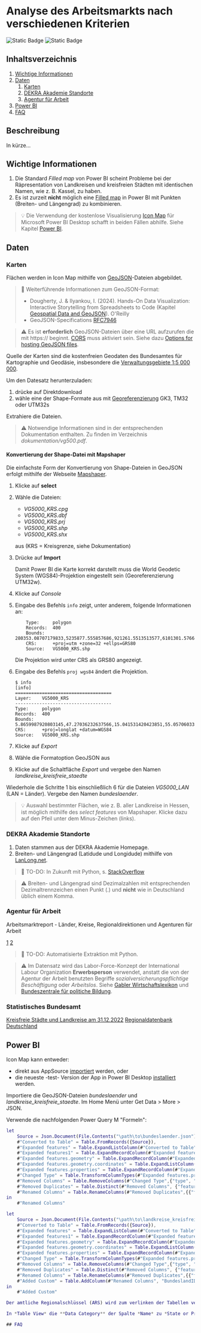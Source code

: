 # Analyse des Arbeitsmarkts nach verschiedenen Kriterien

![Static Badge](https://img.shields.io/badge/Power_BI_|_Python-green)
![Static Badge](https://img.shields.io/badge/release-0.1.0-important)

## Inhaltsverzeichnis

1. [Wichtige Informationen](#wichtige-informationen)
2. [Daten](#daten)
    1. [Karten](#karten)
    2. [DEKRA Akademie Standorte](#dekra-akademie-standorte)
    3. [Agentur für Arbeit](#agentur-für-arbeit)
3. [Power BI](#power-bi)
4. [FAQ](#faq)

## Beschreibung

In kürze...

## Wichtige Informationen

1. Die Standard *Filled map* von Power BI scheint Probleme bei der Räpresentation von Landkreisen
und kreisfreien Städten mit identischen Namen, wie z. B. Kassel, zu haben.
2. Es ist zurzeit **nicht** möglich eine
[Filled map](https://learn.microsoft.com/de-de/power-bi/visuals/power-bi-visualization-filled-maps-choropleths?tabs=powerbi-desktop)
in Power BI mit Punkten (Breiten- und Längengrad) zu kombinieren.

> 💡 Die Verwendung der kostenlose Visualisierung [Icon Map](https://icon-map.com/) für Microsoft
Power BI Desktop schafft in beiden Fällen abhilfe. Siehe Kapitel [Power BI](#power-bi).

## Daten

### Karten

Flächen werden in Icon Map mithilfe von [GeoJSON](https://en.wikipedia.org/wiki/GeoJSON)-Dateien
abgebildet.

> 📖 Weiterführende Informationen zum GeoJSON-Format:
>
> - Dougherty, J. & Ilyankou, I. (2024). Hands-On Data Visualization: Interactive Storytelling from
Spreadsheets to Code (Kapitel [Geospatial Data and GeoJSON](https://handsondataviz.org/geojson.html)). O'Reilly
> - GeoJSON-Specifications [RFC7946](https://datatracker.ietf.org/doc/html/rfc7946)

> ⚠️ Es ist **erforderlich** GeoJSON-Dateien über eine URL aufzurufen die mit https:// beginnt.
> [CORS](https://developer.mozilla.org/en-US/docs/Glossary/CORS) muss aktiviert sein.
> Siehe dazu [Options for hosting GeoJSON files](https://icon-map.com/blogs/blogs.html#hostinggeojson).

Quelle der Karten sind die kostenfreien Geodaten des Bundesamtes für Kartographie und Geodäsie,
insbesondere die [Verwaltungsgebiete 1:5 000 000](https://gdz.bkg.bund.de/index.php/default/open-data/verwaltungsgebiete-1-5-000-000-stand-01-01-vg5000-01-01.html).

Um den Datesatz herunterzuladen:

1. drücke auf Direktdownload
2. wähle eine der Shape-Formate aus mit [Georeferenzierung](https://gdz.bkg.bund.de/index.php/default/georeferenzierungen/) GK3, TM32 oder UTM32s

Extrahiere die Dateien.

> ⚠️ Notwendige Informationen sind in der entsprechenden Dokumentation enthalten. Zu finden im Verzeichnis *dokumentation/vg500.pdf*.

#### Konvertierung der Shape-Datei mit Mapshaper

Die einfachste Form der Konvertierung von Shape-Dateien in GeoJSON erfolgt mithilfe der Webseite [Mapshaper](https://mapshaper.org/).

1. Klicke auf **select**
2. Wähle die Dateien:
   - *VG5000_KRS.cpg*
   - *VG5000_KRS.dbf*
   - *VG5000_KRS.prj*
   - *VG5000_KRS.shp*
   - *VG5000_KRS.shx*

   aus (KRS = Kreisgrenze, siehe Dokumentation)
3. Drücke auf **Import**  

   Damit Power BI die Karte korrekt darstellt muss die World Geodetic System (WGS84)-Projektion eingestellt sein (Georeferenzierung UTM32w).

1. Klicke auf *Console*
2. Eingabe des Befehls `info` zeigt, unter anderem, folgende Informationen an:

    ```
        Type:     polygon
        Records:  400
        Bounds:   280353.08707179833,5235877.555857686,921261.5513513577,6101301.5766873015
        CRS:      +proj=utm +zone=32 +ellps=GRS80
        Source:   VG5000_KRS.shp
    ```

    Die Projektion wird unter CRS als GRS80 angezeigt.

3. Eingabe des Befehls `proj wgs84` ändert die Projektion.

    ```
    $ info
    [info] 
    ====================================
    Layer:    VG5000_KRS
    ------------------------------------
    Type:     polygon
    Records:  400
    Bounds:   5.8659987920803145,47.27036232637566,15.041531420423851,55.05706033463062
    CRS:      +proj=longlat +datum=WGS84
    Source:   VG5000_KRS.shp
    ```

4. Klicke auf *Export*
5. Wähle die Formatoption GeoJSON aus
6. Klicke auf die Schaltfläche *Export* und vergebe den Namen *landkreise_kreisfreie_staedte*

Wiederhole die Schritte 1 bis einschließlich 6 für die Dateien *VG5000_LAN* (LAN = Länder). Vergebe den Namen *bundeslaender*.

> 💡 Auswahl bestimmter Flächen, wie z. B. aller Landkreise in Hessen, ist möglich mithilfe des *select
features* von Mapshaper. Klicke dazu auf den Pfeil unter dem Minus-Zeichen (links).

### DEKRA Akademie Standorte

1. Daten stammen aus der DEKRA Akademie Homepage.
2. Breiten- und Längengrad (Latidude und Longidude) mithilfe von [LanLong.net](https://www.latlong.net/).

> 📝 TO-DO: In Zukunft mit Python, s. [StackOverflow](https://stackoverflow.com/questions/25888396/how-to-get-latitude-longitude-with-python#25890585)

> ⚠️ Breiten- und Längengrad sind Dezimalzahlen mit entsprechenden Dezimaltrennzeichen einen Punkt (.) und **nicht** wie in Deutschland üblich einem Komma.

### Agentur für Arbeit

Arbeitsmarktreport - Länder, Kreise, Regionaldirektionen und Agenturen für Arbeit

[1](https://statistik.arbeitsagentur.de/DE/Navigation/Statistiken/Statistiken-nach-Regionen/Statistiken-nach-Regionen-Nav.html)
[2](https://statistik.arbeitsagentur.de/SiteGlobals/Forms/Suche/Einzelheftsuche_Formular.html?nn=15024&topic_f=amr-amr&dateOfRevision=202201-202401)

> 📝 TO-DO: Automatisierte Extraktion mit Python.

> ⚠️ Im Datensatz wird das Labor-Force-Konzept der International Labour Organization **Erwerbsperson** verwendet, anstatt die von der Agentur der Arbeit benutzten Begriffe *sozialversicherungspflichtige Beschäftigung* oder *Arbeitslos*. Siehe [Gabler Wirtschaftslexikon](https://wirtschaftslexikon.gabler.de/definition/erwerbspersonen-33596) und [Bundeszentrale für politiche Bildung](https://www.bpb.de/kurz-knapp/lexika/lexikon-der-wirtschaft/19248/erwerbspersonen/).

### Statistisches Bundesamt

[Kreisfreie Städte und Landkreise am 31.12.2022](https://www.destatis.de/DE/Themen/Laender-Regionen/Regionales/Gemeindeverzeichnis/Administrativ/04-kreise.html)
[Regionaldatenbank Deutschland](https://www.regionalstatistik.de/genesis/online?operation=previous&levelindex=0&step=0&titel=&levelid=1708952700718&acceptscookies=false)

## Power BI

Icon Map kann entweder:

- direkt aus AppSource [importiert](https://learn.microsoft.com/de-de/power-bi/developer/visuals/import-visual#import-a-power-bi-visual-directly-from-appsource) werden, oder
- die neueste -test- Version der App in Power BI Desktop [installiert](https://learn.microsoft.com/de-de/power-bi/developer/visuals/import-visual#import-a-visual-file-from-your-local-computer-into-power-bi) werden.

Importiere die GeoJSON-Dateien *bundeslaender* und *landkreise_kreisfreie_staedte*. Im Home Menü unter
Get Data > More > JSON.

Verwende die nachfolgenden Power Query M "Formeln":

```m
let
    Source = Json.Document(File.Contents("\path\to\bundeslaender.json")),
    #"Converted to Table" = Table.FromRecords({Source}),
    #"Expanded features" = Table.ExpandListColumn(#"Converted to Table", "features"),
    #"Expanded features1" = Table.ExpandRecordColumn(#"Expanded features", "features", {"type", "geometry", "properties"}, {"features.type", "features.geometry", "features.properties"}),
    #"Expanded features.geometry" = Table.ExpandRecordColumn(#"Expanded features1", "features.geometry", {"type", "coordinates"}, {"features.geometry.type", "features.geometry.coordinates"}),
    #"Expanded features.geometry.coordinates" = Table.ExpandListColumn(#"Expanded features.geometry", "features.geometry.coordinates"),
    #"Expanded features.properties" = Table.ExpandRecordColumn(#"Expanded features.geometry.coordinates", "features.properties", {"OBJID", "BEGINN", "ADE", "GF", "BSG", "ARS", "AGS", "SDV_ARS", "GEN", "BEZ", "IBZ", "BEM", "NBD", "SN_L", "SN_R", "SN_K", "SN_V1", "SN_V2", "SN_G", "FK_S3", "NUTS", "ARS_0", "AGS_0", "WSK"}, {"features.properties.OBJID", "features.properties.BEGINN", "features.properties.ADE", "features.properties.GF", "features.properties.BSG", "features.properties.ARS", "features.properties.AGS", "features.properties.SDV_ARS", "features.properties.GEN", "features.properties.BEZ", "features.properties.IBZ", "features.properties.BEM", "features.properties.NBD", "features.properties.SN_L", "features.properties.SN_R", "features.properties.SN_K", "features.properties.SN_V1", "features.properties.SN_V2", "features.properties.SN_G", "features.properties.FK_S3", "features.properties.NUTS", "features.properties.ARS_0", "features.properties.AGS_0", "features.properties.WSK"}),
    #"Changed Type" = Table.TransformColumnTypes(#"Expanded features.properties",{{"type", type text}, {"features.type", type text}, {"features.geometry.type", type text}, {"features.geometry.coordinates", type any}, {"features.properties.OBJID", type text}, {"features.properties.BEGINN", type datetime}, {"features.properties.ADE", Int64.Type}, {"features.properties.GF", Int64.Type}, {"features.properties.BSG", Int64.Type}, {"features.properties.ARS", type text}, {"features.properties.AGS", Int64.Type}, {"features.properties.SDV_ARS", Int64.Type}, {"features.properties.GEN", type text}, {"features.properties.BEZ", type text}, {"features.properties.IBZ", Int64.Type}, {"features.properties.BEM", type text}, {"features.properties.NBD", type text}, {"features.properties.SN_L", Int64.Type}, {"features.properties.SN_R", Int64.Type}, {"features.properties.SN_K", Int64.Type}, {"features.properties.SN_V1", Int64.Type}, {"features.properties.SN_V2", Int64.Type}, {"features.properties.SN_G", Int64.Type}, {"features.properties.FK_S3", Int64.Type}, {"features.properties.NUTS", type text}, {"features.properties.ARS_0", Int64.Type}, {"features.properties.AGS_0", Int64.Type}, {"features.properties.WSK", type datetime}}),
    #"Removed Columns" = Table.RemoveColumns(#"Changed Type",{"type", "features.type", "features.geometry.type", "features.geometry.coordinates", "features.properties.OBJID", "features.properties.BEGINN", "features.properties.ADE", "features.properties.GF", "features.properties.BSG", "features.properties.AGS", "features.properties.SDV_ARS", "features.properties.IBZ", "features.properties.BEM", "features.properties.NBD", "features.properties.SN_L", "features.properties.SN_R", "features.properties.SN_K", "features.properties.SN_V1", "features.properties.SN_V2", "features.properties.SN_G", "features.properties.FK_S3", "features.properties.NUTS", "features.properties.ARS_0", "features.properties.AGS_0", "features.properties.WSK"}),
    #"Removed Duplicates" = Table.Distinct(#"Removed Columns", {"features.properties.ARS"}),
    #"Renamed Columns" = Table.RenameColumns(#"Removed Duplicates",{{"features.properties.ARS", "BundeslandID"}, {"features.properties.GEN", "Name"}, {"features.properties.BEZ", "Bezeichnung"}})
in
    #"Renamed Columns"
```

```m
let
    Source = Json.Document(File.Contents("\path\to\landkreise_kreisfreie_staedte.json")),
    #"Converted to Table" = Table.FromRecords({Source}),
    #"Expanded features" = Table.ExpandListColumn(#"Converted to Table", "features"),
    #"Expanded features1" = Table.ExpandRecordColumn(#"Expanded features", "features", {"type", "geometry", "properties"}, {"features.type", "features.geometry", "features.properties"}),
    #"Expanded features.geometry" = Table.ExpandRecordColumn(#"Expanded features1", "features.geometry", {"type", "coordinates"}, {"features.geometry.type", "features.geometry.coordinates"}),
    #"Expanded features.geometry.coordinates" = Table.ExpandListColumn(#"Expanded features.geometry", "features.geometry.coordinates"),
    #"Expanded features.properties" = Table.ExpandRecordColumn(#"Expanded features.geometry.coordinates", "features.properties", {"OBJID", "BEGINN", "ADE", "GF", "BSG", "ARS", "AGS", "SDV_ARS", "GEN", "BEZ", "IBZ", "BEM", "NBD", "SN_L", "SN_R", "SN_K", "SN_V1", "SN_V2", "SN_G", "FK_S3", "NUTS", "ARS_0", "AGS_0", "WSK"}, {"features.properties.OBJID", "features.properties.BEGINN", "features.properties.ADE", "features.properties.GF", "features.properties.BSG", "features.properties.ARS", "features.properties.AGS", "features.properties.SDV_ARS", "features.properties.GEN", "features.properties.BEZ", "features.properties.IBZ", "features.properties.BEM", "features.properties.NBD", "features.properties.SN_L", "features.properties.SN_R", "features.properties.SN_K", "features.properties.SN_V1", "features.properties.SN_V2", "features.properties.SN_G", "features.properties.FK_S3", "features.properties.NUTS", "features.properties.ARS_0", "features.properties.AGS_0", "features.properties.WSK"}),
    #"Changed Type" = Table.TransformColumnTypes(#"Expanded features.properties",{{"type", type text}, {"features.type", type text}, {"features.geometry.type", type text}, {"features.geometry.coordinates", type any}, {"features.properties.OBJID", type text}, {"features.properties.BEGINN", type datetime}, {"features.properties.ADE", Int64.Type}, {"features.properties.GF", Int64.Type}, {"features.properties.BSG", Int64.Type}, {"features.properties.ARS", type text}, {"features.properties.AGS", Int64.Type}, {"features.properties.SDV_ARS", Int64.Type}, {"features.properties.GEN", type text}, {"features.properties.BEZ", type text}, {"features.properties.IBZ", Int64.Type}, {"features.properties.BEM", type text}, {"features.properties.NBD", type text}, {"features.properties.SN_L", Int64.Type}, {"features.properties.SN_R", Int64.Type}, {"features.properties.SN_K", Int64.Type}, {"features.properties.SN_V1", Int64.Type}, {"features.properties.SN_V2", Int64.Type}, {"features.properties.SN_G", Int64.Type}, {"features.properties.FK_S3", type text}, {"features.properties.NUTS", type text}, {"features.properties.ARS_0", Int64.Type}, {"features.properties.AGS_0", Int64.Type}, {"features.properties.WSK", type datetime}}),
    #"Removed Columns" = Table.RemoveColumns(#"Changed Type",{"type", "features.type", "features.geometry.type", "features.geometry.coordinates", "features.properties.OBJID", "features.properties.BEGINN", "features.properties.ADE", "features.properties.GF", "features.properties.BSG", "features.properties.AGS", "features.properties.SDV_ARS", "features.properties.IBZ", "features.properties.BEM", "features.properties.NBD", "features.properties.SN_L", "features.properties.SN_R", "features.properties.SN_K", "features.properties.SN_V1", "features.properties.SN_V2", "features.properties.SN_G", "features.properties.FK_S3", "features.properties.NUTS", "features.properties.ARS_0", "features.properties.AGS_0", "features.properties.WSK"}),
    #"Removed Duplicates" = Table.Distinct(#"Removed Columns", {"features.properties.ARS"}),
    #"Renamed Columns" = Table.RenameColumns(#"Removed Duplicates",{{"features.properties.ARS", "KreisID"}, {"features.properties.GEN", "Name"}, {"features.properties.BEZ", "Bezeichnung"}})
    #"Added Custom" = Table.AddColumn(#"Renamed Columns", "BundeslandID", each Text.Range([KreisID], 0, 2))
in
    #"Added Custom"

Der amtliche Regionalschlüssel (ARS) wird zum verlinken der Tabellen verwendet. Siehe Kapitel 2.1 der Dokumentation.

In *Table View* die **Data Category** der Spalte *Name* zu *State or Province* und *County* entsprechend ändern.

## FAQ